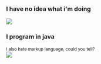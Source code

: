 ### I have no idea what i'm doing

<div>
  <img src="https://cdn.jsdelivr.net/gh/devicons/devicon/icons/java/java-original.svg" />
</div>


### I program in java


<div>
  <sub>I also hate markup language, could you tell? </sub>
</div>

<div>
  <img src="https://c.tenor.com/a1V0fBkeMPkAAAAC/anime-hitori-bocchi-no-marumaru-seikatsu.gif"/>
</div>

<!--
**H-Gabriel/H-Gabriel** is a ✨ _special_ ✨ repository because its `README.md` (this file) appears on your GitHub profile.

Here are some ideas to get you started:

- 🔭 I’m currently working on ...
- 🌱 I’m currently learning ...
- 👯 I’m looking to collaborate on ...
- 🤔 I’m looking for help with ...
- 💬 Ask me about ...
- 📫 How to reach me: ...
- 😄 Pronouns: ...
- ⚡ Fun fact: ...
-->
